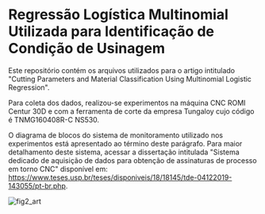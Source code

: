 # Regressão Logística Multinomial Utilizada para Identificação de Condição de Usinagem

Este repositório contém os arquivos utilizados para o artigo intitulado "Cutting Parameters and Material Classification Using Multinomial Logistic Regression".

Para coleta dos dados, realizou-se experimentos na máquina CNC ROMI Centur 30D e com a ferramenta de corte da empresa Tungaloy cujo código é TNMG160408R-C
NS530.

O diagrama de blocos do sistema de monitoramento utilizado nos experimentos está apresentado ao término deste parágrafo. Para maior detalhamento deste sistema, acessar a dissertação intitulada "Sistema dedicado de aquisição de dados para obtenção de assinaturas de processo em torno CNC" disponível em: https://www.teses.usp.br/teses/disponiveis/18/18145/tde-04122019-143055/pt-br.php.

![fig2_art](https://user-images.githubusercontent.com/70539330/160392804-7a7cc871-de73-4894-add2-7be941f71b67.png)
